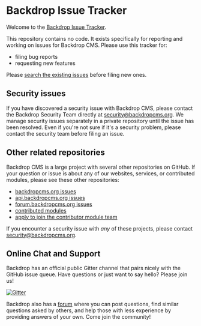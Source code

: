 Backdrop Issue Tracker
======================

Welcome to the [Backdrop Issue Tracker](https://github.com/backdrop/issues/issues).

This repository contains no code. It exists specifically for reporting and
working on issues for Backdrop CMS. Please use this tracker for:
* filing bug reports
* requesting new features

Please [search the existing issues](https://github.com/backdrop/backdrop-issues/search?state=open&type=Issues) before filing new ones.

Security issues
---------------

If you have discovered a security issue with Backdrop CMS, please contact the Backdrop Security Team directly at [security@backdropcms.org](mailto:security@backdropcms.org). We manage security issues separately in a private repository until the issue has been resolved. Even if you're not sure if it's a security problem, please contact the security team before filing an issue.

Other related repositories
--------------------------

Backdrop CMS is a large project with several other repositories on GitHub. If
your question or issue is about any of our websites, services, or contributed
modules, please see these other repositories:

- [backdropcms.org issues](https://github.com/backdrop-ops/backdropcms.org/issues)
- [api.backdropcms.org issues](https://github.com/backdrop-ops/api.backdropcms.org/issues)
- [forum.backdropcms.org issues](https://github.com/backdrop-ops/forum.backdropcms.org/issues)
- [contributed modules](https://github.com/backdrop-contrib/)
- [apply to join the contributor module team](https://github.com/backdrop-ops/contrib/issues)

If you encounter a security issue with *any* of these projects, please contact [security@backdropcms.org](mailto:security@backdropcms.org).

Online Chat and Support
-----------------------

Backdrop has an official public Gitter channel that pairs nicely with the GitHub
issue queue. Have questions or just want to say hello? Please join us!

[![Gitter](https://badges.gitter.im/Join%20Chat.svg)](https://gitter.im/backdrop/backdrop-issues?utm_source=badge&utm_medium=badge&utm_campaign=pr-badge&utm_content=badge)

Backdrop also has a [forum](https://forum.backdropcms.org/) where you can post
questions, find similar questions asked by others, and help those with less 
experience by providing answers of your own. Come join the community!
